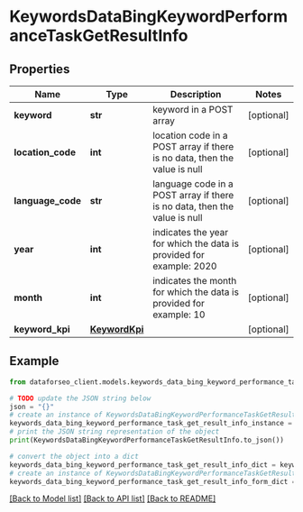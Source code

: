 # KeywordsDataBingKeywordPerformanceTaskGetResultInfo


## Properties

Name | Type | Description | Notes
------------ | ------------- | ------------- | -------------
**keyword** | **str** | keyword in a POST array | [optional] 
**location_code** | **int** | location code in a POST array if there is no data, then the value is null | [optional] 
**language_code** | **str** | language code in a POST array if there is no data, then the value is null | [optional] 
**year** | **int** | indicates the year for which the data is provided for example: 2020 | [optional] 
**month** | **int** | indicates the month for which the data is provided for example: 10 | [optional] 
**keyword_kpi** | [**KeywordKpi**](KeywordKpi.md) |  | [optional] 

## Example

```python
from dataforseo_client.models.keywords_data_bing_keyword_performance_task_get_result_info import KeywordsDataBingKeywordPerformanceTaskGetResultInfo

# TODO update the JSON string below
json = "{}"
# create an instance of KeywordsDataBingKeywordPerformanceTaskGetResultInfo from a JSON string
keywords_data_bing_keyword_performance_task_get_result_info_instance = KeywordsDataBingKeywordPerformanceTaskGetResultInfo.from_json(json)
# print the JSON string representation of the object
print(KeywordsDataBingKeywordPerformanceTaskGetResultInfo.to_json())

# convert the object into a dict
keywords_data_bing_keyword_performance_task_get_result_info_dict = keywords_data_bing_keyword_performance_task_get_result_info_instance.to_dict()
# create an instance of KeywordsDataBingKeywordPerformanceTaskGetResultInfo from a dict
keywords_data_bing_keyword_performance_task_get_result_info_form_dict = keywords_data_bing_keyword_performance_task_get_result_info.from_dict(keywords_data_bing_keyword_performance_task_get_result_info_dict)
```
[[Back to Model list]](../README.md#documentation-for-models) [[Back to API list]](../README.md#documentation-for-api-endpoints) [[Back to README]](../README.md)


